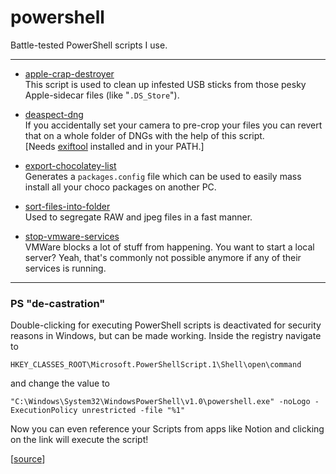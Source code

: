 # powershell
Battle-tested PowerShell scripts I use.

---

- [apple-crap-destroyer](apple-crap-destroyer.ps1)  
This script is used to clean up infested USB sticks from those pesky Apple-sidecar files (like "`.DS_Store`").

- [deaspect-dng](deaspect-dng.ps1)  
If you accidentally set your camera to pre-crop your files you can revert that on a whole folder of DNGs with the help of this script.  
[Needs [exiftool](https://exiftool.org/) installed and in your PATH.]

- [export-chocolatey-list](export-chocolatey-list.ps1)  
Generates a `packages.config` file which can be used to easily mass install all your choco packages on another PC.

- [sort-files-into-folder](sort-files-into-folder.ps1)  
Used to segregate RAW and jpeg files in a fast manner.

- [stop-vmware-services](stop-vmware-services.ps1)  
VMWare blocks a lot of stuff from happening. You want to start a local server? Yeah, that's commonly not possible anymore if any of their services is running.

---

### PS "de-castration"

Double-clicking for executing PowerShell scripts is deactivated for security reasons in Windows, but can be made working. Inside the registry navigate to
```
HKEY_CLASSES_ROOT\Microsoft.PowerShellScript.1\Shell\open\command
```
and change the value to
```
"C:\Windows\System32\WindowsPowerShell\v1.0\powershell.exe" -noLogo -ExecutionPolicy unrestricted -file "%1"
```

Now you can even reference your Scripts from apps like Notion and clicking on the link will execute the script!

[[source](https://stackoverflow.com/questions/10137146/is-there-a-way-to-make-a-powershell-script-work-by-double-clicking-a-ps1-file#20623597)]
